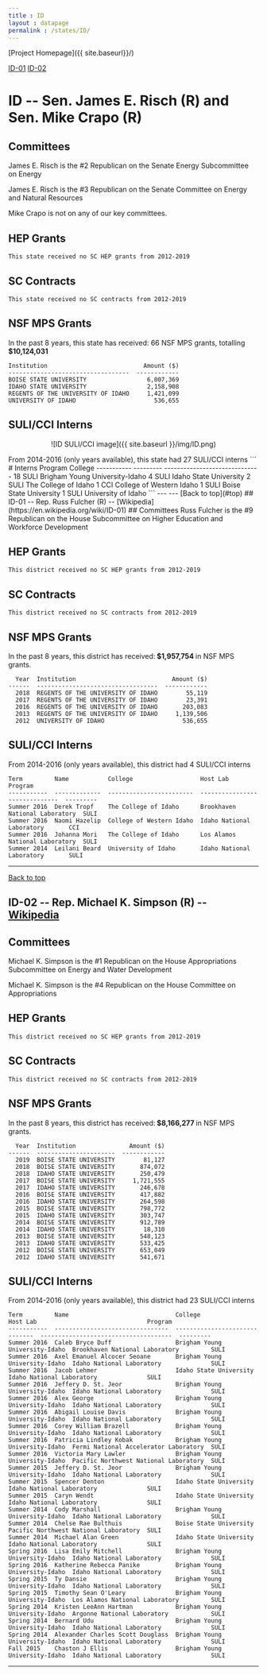 ```yaml
---
title : ID
layout : datapage
permalink : /states/ID/
---
```

<a name="top"></a>
[Project Homepage]({{ site.baseurl}}/)


[ID-01](#ID-01)  [ID-02](#ID-02)  

# ID -- Sen. James E. Risch (R) and  Sen. Mike Crapo (R)
## Committees
James E. Risch is the #2 Republican on the Senate Energy Subcommittee on Energy 

James E. Risch is the #3 Republican on the Senate Committee on Energy and Natural Resources 

Mike Crapo is not on any of our key committees. 

## HEP Grants
```
This state received no SC HEP grants from 2012-2019
```
## SC Contracts
```
This state received no SC contracts from 2012-2019
```
## NSF MPS Grants
In the past 8 years, this state has received:
66 NSF MPS grants, totalling <b> $10,124,031</b>
```
Institution                           Amount ($)
----------------------------------  ------------
BOISE STATE UNIVERSITY                 6,007,369
IDAHO STATE UNIVERSITY                 2,158,908
REGENTS OF THE UNIVERSITY OF IDAHO     1,421,099
UNIVERSITY OF IDAHO                      536,655
```
## SULI/CCI Interns
<p align="center">
![ID SULI/CCI image]({{ site.baseurl }}/img/ID.png)
</p>
From 2014-2016 (only years available), this state had 27 SULI/CCI interns
```
  # Interns  Program    College
-----------  ---------  ------------------------------
         18  SULI       Brigham Young University-Idaho
          4  SULI       Idaho State University
          2  SULI       The College of Idaho
          1  CCI        College of Western Idaho
          1  SULI       Boise State University
          1  SULI       University of Idaho
```
---
---
<a name="ID-01"></a>
[Back to top](#top)
## ID-01 -- Rep. Russ Fulcher (R) -- [Wikipedia](https://en.wikipedia.org/wiki/ID-01)
## Committees
Russ Fulcher is the #9 Republican on the House Subcommittee on Higher Education and Workforce Development 

## HEP Grants
```
This district received no SC HEP grants from 2012-2019
```
## SC Contracts
```
This district received no SC contracts from 2012-2019
```
## NSF MPS Grants
In the past 8 years, this district has received:<b> $1,957,754 </b>in NSF MPS grants.
```
  Year  Institution                           Amount ($)
------  ----------------------------------  ------------
  2018  REGENTS OF THE UNIVERSITY OF IDAHO        55,119
  2017  REGENTS OF THE UNIVERSITY OF IDAHO        23,391
  2016  REGENTS OF THE UNIVERSITY OF IDAHO       203,083
  2013  REGENTS OF THE UNIVERSITY OF IDAHO     1,139,506
  2012  UNIVERSITY OF IDAHO                      536,655
```
## SULI/CCI Interns
From 2014-2016 (only years available), this district had 4 SULI/CCI interns
```
Term         Name           College                   Host Lab                        Program
-----------  -------------  ------------------------  ------------------------------  ---------
Summer 2016  Derek Tropf    The College of Idaho      Brookhaven National Laboratory  SULI
Summer 2016  Naomi Hazelip  College of Western Idaho  Idaho National Laboratory       CCI
Summer 2016  Johanna Mori   The College of Idaho      Los Alamos National Laboratory  SULI
Summer 2014  Leilani Beard  University of Idaho       Idaho National Laboratory       SULI
```
---
<a name="ID-02"></a>
[Back to top](#top)
## ID-02 -- Rep. Michael K. Simpson (R) -- [Wikipedia](https://en.wikipedia.org/wiki/ID-02)
## Committees
Michael K. Simpson is the #1 Republican on the House Appropriations Subcommittee on Energy and Water Development 

Michael K. Simpson is the #4 Republican on the House Committee on Appropriations 

## HEP Grants
```
This district received no SC HEP grants from 2012-2019
```
## SC Contracts
```
This district received no SC contracts from 2012-2019
```
## NSF MPS Grants
In the past 8 years, this district has received:<b> $8,166,277 </b>in NSF MPS grants.
```
  Year  Institution               Amount ($)
------  ----------------------  ------------
  2019  BOISE STATE UNIVERSITY        81,127
  2018  BOISE STATE UNIVERSITY       874,072
  2018  IDAHO STATE UNIVERSITY       250,479
  2017  BOISE STATE UNIVERSITY     1,721,555
  2017  IDAHO STATE UNIVERSITY       246,678
  2016  BOISE STATE UNIVERSITY       417,882
  2016  IDAHO STATE UNIVERSITY       264,598
  2015  BOISE STATE UNIVERSITY       798,772
  2015  IDAHO STATE UNIVERSITY       303,747
  2014  BOISE STATE UNIVERSITY       912,789
  2014  IDAHO STATE UNIVERSITY        18,310
  2013  BOISE STATE UNIVERSITY       548,123
  2013  IDAHO STATE UNIVERSITY       533,425
  2012  BOISE STATE UNIVERSITY       653,049
  2012  IDAHO STATE UNIVERSITY       541,671
```
## SULI/CCI Interns
From 2014-2016 (only years available), this district had 23 SULI/CCI interns
```
Term         Name                              College                         Host Lab                               Program
-----------  --------------------------------  ------------------------------  -------------------------------------  ---------
Summer 2016  Caleb Bryce Duff                  Brigham Young University-Idaho  Brookhaven National Laboratory         SULI
Summer 2016  Axel Emanuel Alcocer Seoane       Brigham Young University-Idaho  Idaho National Laboratory              SULI
Summer 2016  Jacob Lehmer                      Idaho State University          Idaho National Laboratory              SULI
Summer 2016  Jeffery D. St. Jeor               Brigham Young University-Idaho  Idaho National Laboratory              SULI
Summer 2016  Alex George                       Brigham Young University-Idaho  Idaho National Laboratory              SULI
Summer 2016  Abigail Louise Davis              Brigham Young University-Idaho  Idaho National Laboratory              SULI
Summer 2016  Corey William Brazell             Brigham Young University-Idaho  Idaho National Laboratory              SULI
Summer 2016  Patricia Lindley Kobak            Brigham Young University-Idaho  Fermi National Accelerator Laboratory  SULI
Summer 2016  Victoria Mary Lawler              Brigham Young University-Idaho  Pacific Northwest National Laboratory  SULI
Summer 2015  Jeffery D. St. Jeor               Brigham Young University-Idaho  Idaho National Laboratory              SULI
Summer 2015  Spencer Denton                    Idaho State University          Idaho National Laboratory              SULI
Summer 2015  Caryn Wendt                       Idaho State University          Idaho National Laboratory              SULI
Summer 2014  Cody Marshall                     Brigham Young University-Idaho  Idaho National Laboratory              SULI
Summer 2014  Chelse Rae Bulthuis               Boise State University          Pacific Northwest National Laboratory  SULI
Summer 2014  Michael Alan Green                Idaho State University          Idaho National Laboratory              SULI
Spring 2016  Lisa Emily Mitchell               Brigham Young University-Idaho  Idaho National Laboratory              SULI
Spring 2016  Katherine Rebecca Panike          Brigham Young University-Idaho  Idaho National Laboratory              SULI
Spring 2015  Ty Dansie                         Brigham Young University-Idaho  Idaho National Laboratory              SULI
Spring 2015  Timothy Sean O'Leary              Brigham Young University-Idaho  Los Alamos National Laboratory         SULI
Spring 2014  Kristen LeeAnn Hartman            Brigham Young University-Idaho  Argonne National Laboratory            SULI
Spring 2014  Bernard Udu                       Brigham Young University-Idaho  Idaho National Laboratory              SULI
Spring 2014  Alexander Charles Scott Douglass  Brigham Young University-Idaho  Idaho National Laboratory              SULI
Fall 2015    Chaston J Ellis                   Brigham Young University-Idaho  Idaho National Laboratory              SULI
```
---
